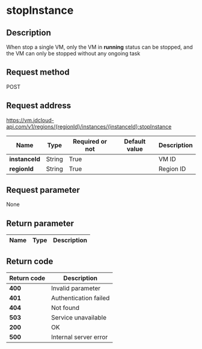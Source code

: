 # stopInstance


## Description
When stop a single VM, only the VM in <b>running</b> status can be stopped, and the VM can only be stopped without any ongoing task


## Request method
POST

## Request address
https://vm.jdcloud-api.com/v1/regions/{regionId}/instances/{instanceId}:stopInstance

|Name|Type|Required or not|Default value|Description|
|---|---|---|---|---|
|**instanceId**|String|True||VM ID|
|**regionId**|String|True||Region ID|

## Request parameter
None


## Return parameter
|Name|Type|Description|
|---|---|---|



## Return code
|Return code|Description|
|---|---|
|**400**|Invalid parameter|
|**401**|Authentication failed|
|**404**|Not found  |
|**503**|Service unavailable|
|**200**|OK|
|**500**|Internal server error|
